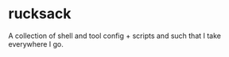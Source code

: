 rucksack
========

A collection of shell and tool config + scripts and such that I take everywhere I go.
